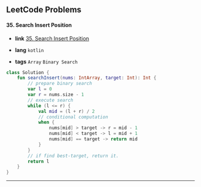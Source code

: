 ## LeetCode Problems



#### 35. Search Insert Position

- **link**  [35. Search Insert Position](https://leetcode.com/problems/search-insert-position/)

- **lang**  `kotlin` 
- **tags**  `Array` `Binary Search`

```kotlin
class Solution {
    fun searchInsert(nums: IntArray, target: Int): Int {
        // prepare binary search
        var l = 0
        var r = nums.size - 1
        // execute search
        while (l <= r) {
            val mid = (l + r) / 2
            // conditional computation
            when {
                nums[mid] > target -> r = mid - 1
                nums[mid] < target -> l = mid + 1
                nums[mid] == target -> return mid
            }
        }
        // if find best-target, return it.
        return l
    }
}
```

---

